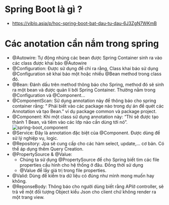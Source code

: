 # Spring Boot là gì ?
- https://viblo.asia/p/hoc-spring-boot-bat-dau-tu-dau-6J3ZgN7WKmB
# Các anotation cần nắm trong spring
- @Autowire: Tự động nhúng các bean được Spring Container sinh ra vào các class được khai báo @Autowire
- @Configuration: Được sử dụng để chỉ ra rằng, Class khai báo sử dụng @Configuration sẽ khai báo một hoặc nhiều @Bean method trong class đó.
- @Bean: Đánh dấu trên method thông báo cho Spring, method đó sẽ sinh ra một bean và được quản lí bởi Spring Container. Thường nằm trong @Configuration và @Component...
- @ComponentScan: Sử dụng annotation này để thông báo cho spring container rằng: “ Phải biết vào các package nào trong dự án để quét các Annotation và tạo Bean.” ví dụ package common và package project.
- @Component: Khi một class sử dụng annotation này: “Thì sẽ được tạo thành 1 Bean, và tiêm vào các lớp nào cần dùng tới nó”.
![spring-boot_component](https://github.com/phuccoderr/StudentApi/assets/124669538/615c9cfb-7f15-4b9a-923b-06611b33fa82)
- @Service: Đây là annotation đặc biệt của @Component. Được dùng để sử lý nghiệp vụ, logic.
- @Repository: Jpa sẽ cung cấp cho các hàm select, update,... cơ bản. Có thể áp dụng thêm Query Creation.
- @PropertySource & @Value:
  - Chúng ta sử dụng @PropertySource để cho Spring biết tìm các file properties cấu hình cho hệ thống ở đâu.
  Đồng thời sử dụng
  - @Value để lấy giá trị trong file properties.
- @Valid: Dùng để kiểm tra dữ liệu có đúng như mình mong muốn hay không.
- @ReponseBody: Thông báo cho người dùng biết rằng APIở controller, sẽ trả về một đối tượng Object kiểu Json cho client chứ không render ra một trang view.
